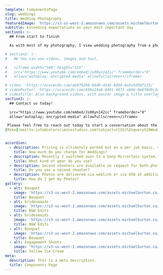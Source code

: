 ```yaml
---
template: ComponentsPage
slug: weddings
title: Wedding Photography
featuredImage: 'https://s3-us-west-2.amazonaws.com/assets.michaelburton.co/IMG_0901.jpg'
subtitle: Exceeding expectations on your most important day
section1: >-
  ## From start to finish 

  As with most of my photography, I view wedding photography from a photojournalist perspective. I aim to tell a story of the day, one that involves everything from the preparation, to the final dances at the end of the night.

# section2: |-
#   ## You can use videos, images and text.

#   <iframe width="560" height="315"
#   src="https://www.youtube.com/embed/Js00yn142ic" frameborder="0"
#   allow="autoplay; encrypted-media" allowfullscreen></iframe>

# video: 'https://ucarecdn.com/e6979298-66d6-4245-b496-6e5a5d507135/'
# videoPoster: 'https://ucarecdn.com/69ba14a8-6481-4671-abb6-0e6f0d9c3e46/'
# videoTitle: Also background videos, with poster image & title overlay.
section3: |-
  ## Contact us today! 

  src="https://www.youtube.com/embed/Js00yn142ic" frameborder="0"
  allow="autoplay; encrypted-media" allowfullscreen></iframe>

 Please feel free to reach out today to start a conversation about the needs for you next event. Please don't hesitate to send over an email to 
[Mike](mailto:info@colorsciencestudios.com?subject=[CSS]%Inquery%20Weddings%20SiteReferral)


accordion:
  - description: Pricing is ultimately worked out on a per job basic, so make sure to contact me directly for an accurate quote. However as a general reference rates start at $350/Hour and are factoring in to include post and pre production time.
    title: How much do you charge for Weddings?
  - description: Recently I switched over to a Sony Mirrorless system, and quite frankly am loving the new setup. As a previous Canon user, I'm still a huge fan of their L series lenses and build quality on the 5D lineup, but the new autofocus system available on the A9/A7 cameras in a true gamechanger. With almost 700 focus points, nearly every shot comes out sharp and crisp. Combining the Sony A7 Mk III with a Zeiss 50mm 1.4 for portraits and videography produces magical effects I can't wait to share
    title: What kind of gear do you use?
  - description: Second shooters are available on request for both photography and videography. Typically second/third shooter jobs are needed for videography/photography joint contracts, and jobs $2500 or higher.
    title: Do you use a second shooter?
  - description: Photos are delivered via weblink or via USB at additional extra charge. Web links are included in all photo packages, and clients have full access to the unrestricted Hi-Res JPEG outputs from their session. Once clients have their pictures they may print them at their convenience on any available printer. MPix is an online servie I personally recommend, whereas Costco is also an excellent in person option. Photo turnaround ultimately depends on the number of photos taken and availability, but is guarenteed within 30 days. For photobooth rentals, headshots photos are guarentted withing 1 week.
    title: How do I get my Photos?
gallery:
  - alt: Bouquet
    image: 'https://s3-us-west-2.amazonaws.com/assets.michaelburton.co/IMG_9975.jpg'
    title: Bouquet
  - alt: bridesmaids
    image: 'https://s3-us-west-2.amazonaws.com/assets.michaelburton.co/IMG_3934.jpg'
    title: B&W Edits
  - alt: bridesmaids
    image: 'https://s3-us-west-2.amazonaws.com/assets.michaelburton.co/IMG_6641.jpg'
    title: B&W Edits
  - alt: Bouquet
    image: 'https://s3-us-west-2.amazonaws.com/assets.michaelburton.co/IMG_2407-2.jpg'
    title: Bouquet
  - alt: Engagement Shoots
    image: 'https://s3-us-west-2.amazonaws.com/assets.michaelburton.co/IMG_2182.jpg'
    title: Yellow Ice Cream
meta:
  description: This is a meta description.
  title: Components Page
---
```

